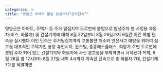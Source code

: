 ```yaml
---
categories: e
title: "영암군 주택가 불법 밤샘주차“강력단속”"
---
```

영암군은 아파트, 주택가 등 주거 밀집지역 도로변에 불법으로 밤샘주차 한 사업용 자동차(버스, 화물차) 및 건설기계에 대해 8월 22일부터 8월 26일까지 6일간 야간 특별 단속을 실시했다.이번 단속은 주거밀집지역의 교통불편 해소와 안전사고 예방을 위하여 삼호읍 대표적인 주택가인 용앙 휴먼시아, 퀸스빌, 중흥에스클래스, 희망가 주변 도로변에 불법 주차 되어 있는 건설기계와 화물차에 사전 경고장을 부착하면서 시작됐다.특히, 8월 26일 밤 12시부터 8월 27일 새벽 4시까지 계속된 단속으로 총 화물차 7대, 건설기계 7대를 적발하였